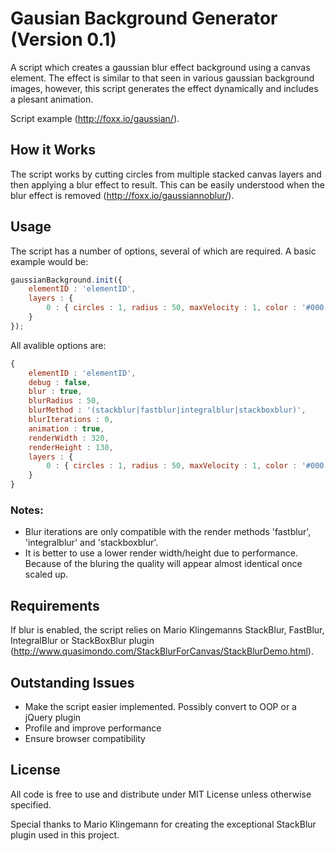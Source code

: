 # Gausian Background Generator (Version 0.1)
A script which creates a gaussian blur effect background using a canvas element. The effect is similar to that seen in various gaussian background images, however, this script generates the effect dynamically and includes a plesant animation.

Script example (http://foxx.io/gaussian/).

## How it Works
The script works by cutting circles from multiple stacked canvas layers and then applying a blur effect to result. This can be easily understood when the blur effect is removed (http://foxx.io/gaussiannoblur/).

## Usage
The script has a number of options, several of which are required. A basic example would be:

```javascript
gaussianBackground.init({
    elementID : 'elementID',
    layers : {
        0 : { circles : 1, radius : 50, maxVelocity : 1, color : '#000' }
    }
});
```

All avalible options are:

```javascript
{
    elementID : 'elementID',
    debug : false,
    blur : true,
    blurRadius : 50,
    blurMethod : '(stackblur|fastblur|integralblur|stackboxblur)',
    blurIterations : 0,
    animation : true,
    renderWidth : 320,
    renderHeight : 130,
    layers : {
        0 : { circles : 1, radius : 50, maxVelocity : 1, color : '#000' }
    }   
}
```

### Notes:
- Blur iterations are only compatible with the render methods 'fastblur', 'integralblur' and 'stackboxblur'.
- It is better to use a lower render width/height due to performance. Because of the bluring the quality will appear almost identical once scaled up.

## Requirements
If blur is enabled, the script relies on Mario Klingemanns StackBlur, FastBlur, IntegralBlur or StackBoxBlur plugin (http://www.quasimondo.com/StackBlurForCanvas/StackBlurDemo.html).

## Outstanding Issues
- Make the script easier implemented. Possibly convert to OOP or a jQuery plugin
- Profile and improve performance
- Ensure browser compatibility

## License
All code is free to use and distribute under MIT License unless otherwise specified.

Special thanks to Mario Klingemann for creating the exceptional StackBlur plugin used in this project.
